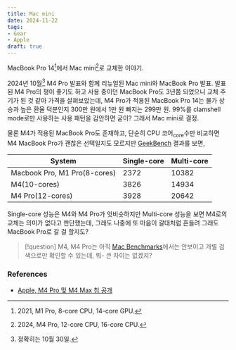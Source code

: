 ```yaml
---
title: Mac mini
date: 2024-11-22
tags:
- Gear
- Apple
draft: true
---
```


MacBook Pro 14[^1]에서 Mac mini[^2]로 교체한 이야기.

[^1]: 2021, M1 Pro, 8-core CPU, 14-core GPU.
[^2]: 2024, M4 Pro, 12-core CPU, 16-core CPU.

2024년 10월[^3] M4 Pro 발표와 함께 리뉴얼된 Mac mini와 MacBook Pro 발표. 발표된 M4 Pro의 평이 좋기도 하고 사용 중이던 MacBook Pro도 3년쯤 되었으니 교체 주기가 된 것 같아 가격을 살펴보았는데, M4 Pro가 적용된 MacBook Pro 14는 물가 상승과 높은 환율 덕분인지 300만 원에서 1만 원 빠지는 299만 원. 99%를 clamshell mode로만 사용하는 사용 패턴을 감안하면 굳이? 그래서 Mac mini로 결정.

[^3]: 정확히는 10월 30일.

물론 M4가 적용된 MacBook Pro도 존재하고, 단순히 CPU 코어<sub>core</sub>수만 비교하면 M4 MacBook Pro가 괜찮은 선택일지도 모르지만 [GeekBench](https://www.geekbench.com) 결과를 보면,

| System | Single-core | Multi-core | 
| --- | --- | --- |
| Macbook Pro, M1 Pro(8-cores) |  2372 | 10382 |
| M4(10-cores) | 3826 | 14934 |
| M4 Pro(12-cores) |  3928 | 20642 |

Single-core 성능은 M4와 M4 Pro가 엇비슷하지만 Multi-core 성능을 보면 M4로의 교체는 의미가 없다고 판단했는데, 그래도 나중에 또 마음이 갈대처럼 흔들려 그래도 MacBook Pro로 갈 걸 할지도? 

> [!question] M4, M4 Pro는 아직 [Mac Benchmarks](https://browser.geekbench.com/mac-benchmarks)에서는 안보이고 개별 검색으로만 확인할 수 있는데, 뭐- 큰 차이는 없겠지?


### References
- [Apple, M4 Pro 및 M4 Max 칩 공개](https://www.apple.com/kr/newsroom/2024/10/apple-introduces-m4-pro-and-m4-max/)

